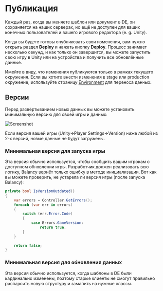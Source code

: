 # Публикация

Каждый раз, когда вы меняете шаблон или документ в DE, он сохраняется на наших серверах, но ещё не доступен для ваших конечных пользователей и вашего игрового редактора (e. g. Unity). 

Когда вы будете готовы опубликовать свои изменения, вам нужно открыть раздел **Deploy** и нажать кнопку **Deploy**.
Процесс занимает несколько секунд, и как только он завершится, вы можете запустить свою игру в Unity или на устройства и получить все обновлённые данные.

Имейте в виду, что изменения публикуются только в рамках текущего окружения. Если вы хотите внести изменения в stage или production окружение, используйте страницу [Environment](/data_editor/advanced/environment) для переноса данных.
## Версии

Перед развёртыванием новых данных вы можете установить минимальную версию для своей игры и данных:

![Screenshot](/img/de_example/de_deploy.jpg)

Если версия вашей игры (Unity->Player Settings->Version) ниже любой из 2-х версий, новые данные не будут загружены.

### Минимальная версия для запуска игры
Эта версия обычно используется, чтобы сообщить вашим игрокам о доступном обновлении игры. Разработчик должен реализовать всю логику, Balancy вернёт только ошибку в методе инициализации. Вот как вы можете проверить, не устарела ли версия игры (после запуска Balancy):

```csharp fct_label="Unity"
private bool IsVersionOutdated()
{
    var errors = Controller.GetErrors();
    foreach (var err in errors)
    {
        switch (err.Error.Code)
        {
            case Errors.GameVersion:
                return true;
        }
    }
    
    return false;
}
```

### Минимальная версия для обновления данных
Эта версия обычно используется, когда шаблоны в DE были кардинально изменены, поэтому старые клиенты не смогут правильно распарсить новую структуру и замапить на нужные классы.
